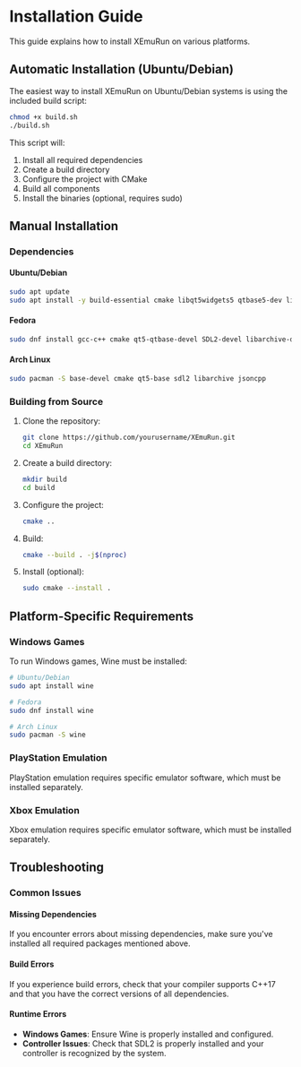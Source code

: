# Installation Guide

This guide explains how to install XEmuRun on various platforms.

## Automatic Installation (Ubuntu/Debian)

The easiest way to install XEmuRun on Ubuntu/Debian systems is using the included build script:

```bash
chmod +x build.sh
./build.sh
```

This script will:
1. Install all required dependencies
2. Create a build directory
3. Configure the project with CMake
4. Build all components
5. Install the binaries (optional, requires sudo)

## Manual Installation

### Dependencies

#### Ubuntu/Debian

```bash
sudo apt update
sudo apt install -y build-essential cmake libqt5widgets5 qtbase5-dev libsdl2-dev libarchive-dev libjsoncpp-dev
```

#### Fedora

```bash
sudo dnf install gcc-c++ cmake qt5-qtbase-devel SDL2-devel libarchive-devel jsoncpp-devel
```

#### Arch Linux

```bash
sudo pacman -S base-devel cmake qt5-base sdl2 libarchive jsoncpp
```

### Building from Source

1. Clone the repository:
   ```bash
   git clone https://github.com/yourusername/XEmuRun.git
   cd XEmuRun
   ```

2. Create a build directory:
   ```bash
   mkdir build
   cd build
   ```

3. Configure the project:
   ```bash
   cmake ..
   ```

4. Build:
   ```bash
   cmake --build . -j$(nproc)
   ```

5. Install (optional):
   ```bash
   sudo cmake --install .
   ```

## Platform-Specific Requirements

### Windows Games

To run Windows games, Wine must be installed:

```bash
# Ubuntu/Debian
sudo apt install wine

# Fedora
sudo dnf install wine

# Arch Linux
sudo pacman -S wine
```

### PlayStation Emulation

PlayStation emulation requires specific emulator software, which must be installed separately.

### Xbox Emulation

Xbox emulation requires specific emulator software, which must be installed separately.

## Troubleshooting

### Common Issues

#### Missing Dependencies

If you encounter errors about missing dependencies, make sure you've installed all required packages mentioned above.

#### Build Errors

If you experience build errors, check that your compiler supports C++17 and that you have the correct versions of all dependencies.

#### Runtime Errors

- **Windows Games**: Ensure Wine is properly installed and configured.
- **Controller Issues**: Check that SDL2 is properly installed and your controller is recognized by the system.
